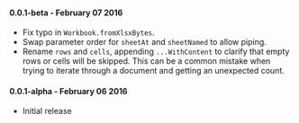 #### 0.0.1-beta - February 07 2016
* Fix typo in `Workbook.fromXlsxBytes`.
* Swap parameter order for `sheetAt` and `sheetNamed` to allow piping.
* Rename `rows` and `cells`, appending `...WithContent` to clarify that empty
  rows or cells will be skipped. This can be a common mistake when trying to
  iterate through a document and getting an unexpected count.

#### 0.0.1-alpha - February 06 2016
* Initial release
